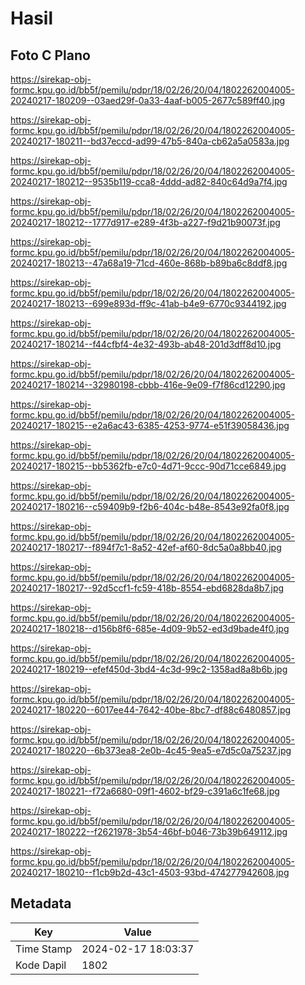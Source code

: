 # Hasil

## Foto C Plano

https://sirekap-obj-formc.kpu.go.id/bb5f/pemilu/pdpr/18/02/26/20/04/1802262004005-20240217-180209--03aed29f-0a33-4aaf-b005-2677c589ff40.jpg

https://sirekap-obj-formc.kpu.go.id/bb5f/pemilu/pdpr/18/02/26/20/04/1802262004005-20240217-180211--bd37eccd-ad99-47b5-840a-cb62a5a0583a.jpg

https://sirekap-obj-formc.kpu.go.id/bb5f/pemilu/pdpr/18/02/26/20/04/1802262004005-20240217-180212--9535b119-cca8-4ddd-ad82-840c64d9a7f4.jpg

https://sirekap-obj-formc.kpu.go.id/bb5f/pemilu/pdpr/18/02/26/20/04/1802262004005-20240217-180212--1777d917-e289-4f3b-a227-f9d21b90073f.jpg

https://sirekap-obj-formc.kpu.go.id/bb5f/pemilu/pdpr/18/02/26/20/04/1802262004005-20240217-180213--47a68a19-71cd-460e-868b-b89ba6c8ddf8.jpg

https://sirekap-obj-formc.kpu.go.id/bb5f/pemilu/pdpr/18/02/26/20/04/1802262004005-20240217-180213--699e893d-ff9c-41ab-b4e9-6770c9344192.jpg

https://sirekap-obj-formc.kpu.go.id/bb5f/pemilu/pdpr/18/02/26/20/04/1802262004005-20240217-180214--f44cfbf4-4e32-493b-ab48-201d3dff8d10.jpg

https://sirekap-obj-formc.kpu.go.id/bb5f/pemilu/pdpr/18/02/26/20/04/1802262004005-20240217-180214--32980198-cbbb-416e-9e09-f7f86cd12290.jpg

https://sirekap-obj-formc.kpu.go.id/bb5f/pemilu/pdpr/18/02/26/20/04/1802262004005-20240217-180215--e2a6ac43-6385-4253-9774-e51f39058436.jpg

https://sirekap-obj-formc.kpu.go.id/bb5f/pemilu/pdpr/18/02/26/20/04/1802262004005-20240217-180215--bb5362fb-e7c0-4d71-9ccc-90d71cce6849.jpg

https://sirekap-obj-formc.kpu.go.id/bb5f/pemilu/pdpr/18/02/26/20/04/1802262004005-20240217-180216--c59409b9-f2b6-404c-b48e-8543e92fa0f8.jpg

https://sirekap-obj-formc.kpu.go.id/bb5f/pemilu/pdpr/18/02/26/20/04/1802262004005-20240217-180217--f894f7c1-8a52-42ef-af60-8dc5a0a8bb40.jpg

https://sirekap-obj-formc.kpu.go.id/bb5f/pemilu/pdpr/18/02/26/20/04/1802262004005-20240217-180217--92d5ccf1-fc59-418b-8554-ebd6828da8b7.jpg

https://sirekap-obj-formc.kpu.go.id/bb5f/pemilu/pdpr/18/02/26/20/04/1802262004005-20240217-180218--d156b8f6-685e-4d09-9b52-ed3d9bade4f0.jpg

https://sirekap-obj-formc.kpu.go.id/bb5f/pemilu/pdpr/18/02/26/20/04/1802262004005-20240217-180219--efef450d-3bd4-4c3d-99c2-1358ad8a8b6b.jpg

https://sirekap-obj-formc.kpu.go.id/bb5f/pemilu/pdpr/18/02/26/20/04/1802262004005-20240217-180220--6017ee44-7642-40be-8bc7-df88c6480857.jpg

https://sirekap-obj-formc.kpu.go.id/bb5f/pemilu/pdpr/18/02/26/20/04/1802262004005-20240217-180220--6b373ea8-2e0b-4c45-9ea5-e7d5c0a75237.jpg

https://sirekap-obj-formc.kpu.go.id/bb5f/pemilu/pdpr/18/02/26/20/04/1802262004005-20240217-180221--f72a6680-09f1-4602-bf29-c391a6c1fe68.jpg

https://sirekap-obj-formc.kpu.go.id/bb5f/pemilu/pdpr/18/02/26/20/04/1802262004005-20240217-180222--f2621978-3b54-46bf-b046-73b39b649112.jpg

https://sirekap-obj-formc.kpu.go.id/bb5f/pemilu/pdpr/18/02/26/20/04/1802262004005-20240217-180210--f1cb9b2d-43c1-4503-93bd-474277942608.jpg


## Metadata

| Key        | Value               |
| ---------- | ------------------- |
| Time Stamp | 2024-02-17 18:03:37 |
| Kode Dapil | 1802                |



